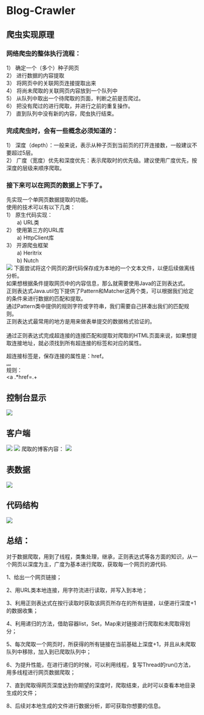 # Blog-Crawler
## 爬虫实现原理
### 网络爬虫的整体执行流程：
1） 确定一个（多个）种子网页<br>
2） 进行数据的内容提取<br>
3） 将网页中的关联网页连接提取出来<br>
4） 将尚未爬取的关联网页内容放到一个队列中<br>
5） 从队列中取出一个待爬取的页面，判断之前是否爬过。<br>
6） 把没有爬过的进行爬取，并进行之前的重复操作。<br>
7） 直到队列中没有新的内容，爬虫执行结束。<br>

### 完成爬虫时，会有一些概念必须知道的：<br>
1） 深度（depth）：一般来说，表示从种子页到当前页的打开连接数，一般建议不要超过5层。<br>
2） 广度（宽度）优先和深度优先：表示爬取时的优先级。建议使用广度优先，按深度的层级来顺序爬取。<br>
### 接下来可以在网页的数据上下手了。
先实现一个单网页数据提取的功能。<br>
使用的技术可以有以下几类：<br>
1） 原生代码实现：<br>
　　a) URL类<br>
2） 使用第三方的URL库<br>
　　a) HttpClient库<br>
3） 开源爬虫框架<br>
　　a) Heritrix<br>
　　b) Nutch<br>
![](https://i.loli.net/2018/06/16/5b23ef6d7b2a0.png)
下面尝试将这个网页的源代码保存成为本地的一个文本文件，以便后续做离线分析。<br>
如果想根据条件提取网页中的内容信息，那么就需要使用Java的正则表达式。<br>
正则表达式Java.util包下提供了Pattern和Matcher这两个类，可以根据我们给定的条件来进行数据的匹配和提取。<br>
通过Pattern类中提供的规则字符或字符串，我们需要自己拼凑出我们的匹配规则。<br>
正则表达式最常用的地方是用来做表单提交的数据格式验证的。<br><br>
通过正则表达式完成超连接的连接匹配和提取对爬取的HTML页面来说，如果想提取连接地址，就必须找到所有超连接的标签和对应的属性。<br>

超连接标签是<a></a>，保存连接的属性是：href。<br>
<a href=”…”>…</a> <br>
规则：<br>
<a .*href=.+</a> <br>
## 控制台显示
![](https://i.loli.net/2018/06/16/5b23efa796253.png)
## 客户端
![](https://i.loli.net/2018/06/16/5b23efbe3826b.png)
![](https://i.loli.net/2018/06/16/5b23efd817c29.png)
爬取的博客内容：
![](https://i.loli.net/2018/06/16/5b23f0de3c2a7.png)
## 表数据
![](https://i.loli.net/2018/06/16/5b23f0864add2.png)
## 代码结构
![](https://i.loli.net/2018/06/16/5b23f0266466f.png)
## 总结：
对于数据爬取，用到了线程，类集处理，继承，正则表达式等各方面的知识，从一个网页以深度为主，广度为基本进行爬取，获取每一个网页的源代码.<br>

1、给出一个网页链接；<br>

2、用URL类本地连接，用字符流进行读取，并写入到本地；<br>

3、利用正则表达式在按行读取时获取该网页所存在的所有链接，以便进行深度+1的数据收集；<br>

4、利用递归的方法，借助容器list，Set，Map来对链接进行爬取和未爬取得划分；<br>

5、每次爬取一个网页时，所获得的所有链接在当前基础上深度+1，并且从未爬取队列中移除，加入到已爬取队列中；<br>

6、为提升性能，在进行递归的时候，可以利用线程，复写Thread的run()方法，用多线程进行网页数据爬取；<br>

7、直到爬取得网页深度达到你期望的深度时，爬取结束，此时可以查看本地目录生成的文件；<br>

8、后续对本地生成的文件进行数据分析，即可获取你想要的信息。<br>









